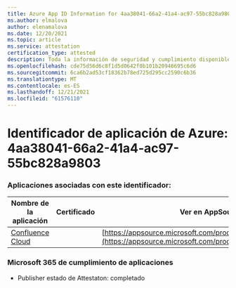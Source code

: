 ```yaml
---
title: Azure App ID Information for 4aa38041-66a2-41a4-ac97-55bc828a9803
ms.author: elmalova
author: elenamalova
ms.date: 12/20/2021
ms.topic: article
ms.service: attestation
certification_type: attested
description: Toda la información de seguridad y cumplimiento disponible para 4aa38041-66a2-41a4-ac97-55bc828a9803.
ms.openlocfilehash: cde75d56d6c8f1d5d0642f0b101b20946695c6d6
ms.sourcegitcommit: 6ca6b2ad53cf18362b78ed725d295cc2590c6b36
ms.translationtype: MT
ms.contentlocale: es-ES
ms.lasthandoff: 12/21/2021
ms.locfileid: "61576110"
---
```

# <a name="azure-app-id-4aa38041-66a2-41a4-ac97-55bc828a9803"></a>Identificador de aplicación de Azure: 4aa38041-66a2-41a4-ac97-55bc828a9803


### <a name="apps-associated-with-this-id"></a>Aplicaciones asociadas con este identificador:
| **Nombre de la aplicación** | **Certificado** | **Ver en AppSource** |
|--------------|---------------|-----------------------|
| [Confluence Cloud](https://docs.microsoft.com/microsoft-365-app-certification/forward/WA200003113) |  | [https://appsource.microsoft.com/product/office/WA200003113](https://appsource.microsoft.com/product/office/WA200003113) |

### <a name="microsoft-365-app-compliance-status"></a>Microsoft 365 de cumplimiento de aplicaciones
- Publisher estado de Attestaton: completado

